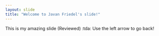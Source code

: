 ```yaml
---
layout: slide
title: "Welcome to Javan Friedel's slide!"
---
```

This is my amazing slide (Reviewed) :tda:
Use the left arrow to go back!

